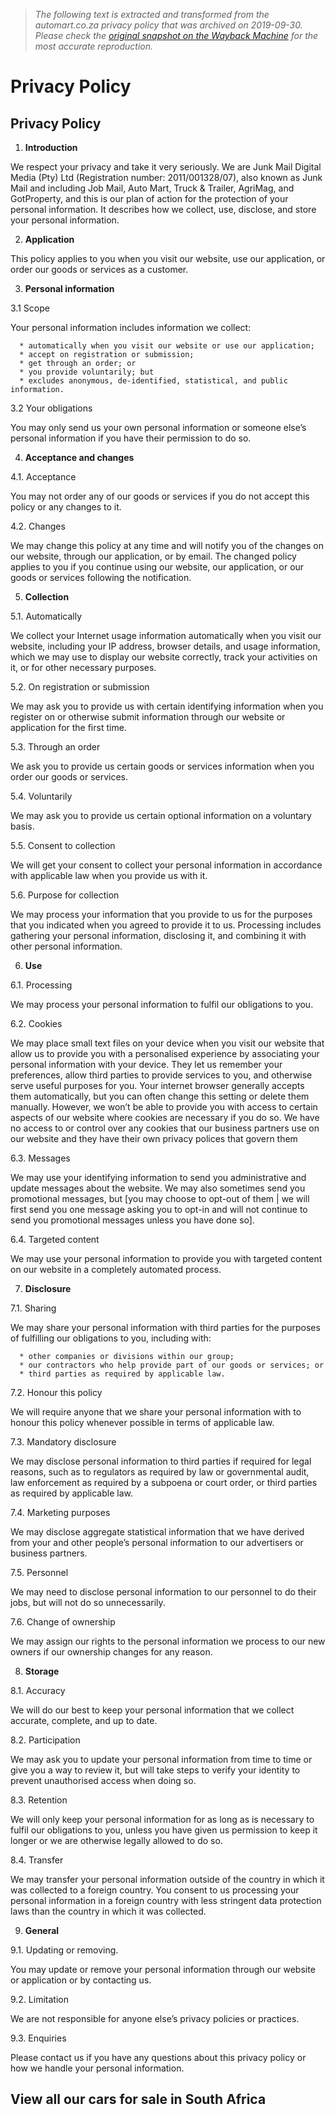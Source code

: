 > *The following text is extracted and transformed from the automart.co.za privacy policy that was archived on 2019-09-30. Please check the [original snapshot on the Wayback Machine](https://web.archive.org/web/20190930105653id_/https%3A//www.automart.co.za/content/privacy-policy) for the most accurate reproduction.*

# Privacy Policy

## **Privacy Policy**

  1. **Introduction**

We respect your privacy and take it very seriously. We are Junk Mail Digital Media (Pty) Ltd (Registration number: 2011/001328/07), also known as Junk Mail and including Job Mail, Auto Mart, Truck & Trailer, AgriMag, and GotProperty, and this is our plan of action for the protection of your personal information. It describes how we collect, use, disclose, and store your personal information.

  2. **Application**

This policy applies to you when you visit our website, use our application, or order our goods or services as a customer.

  3. **Personal information**

3.1 Scope

Your personal information includes information we collect:

      * automatically when you visit our website or use our application;
      * accept on registration or submission;
      * get through an order; or
      * you provide voluntarily; but
      * excludes anonymous, de-identified, statistical, and public information.

3.2 Your obligations

You may only send us your own personal information or someone else’s personal information if you have their permission to do so.

  4. **Acceptance and changes**

4.1. Acceptance

You may not order any of our goods or services if you do not accept this policy or any changes to it.

4.2. Changes

We may change this policy at any time and will notify you of the changes on our website, through our application, or by email. The changed policy applies to you if you continue using our website, our application, or our goods or services following the notification.

  5. **Collection**

5.1. Automatically

We collect your Internet usage information automatically when you visit our website, including your IP address, browser details, and usage information, which we may use to display our website correctly, track your activities on it, or for other necessary purposes.

5.2. On registration or submission

We may ask you to provide us with certain identifying information when you register on or otherwise submit information through our website or application for the first time.

5.3. Through an order

We ask you to provide us certain goods or services information when you order our goods or services.

5.4. Voluntarily

We may ask you to provide us certain optional information on a voluntary basis.

5.5. Consent to collection

We will get your consent to collect your personal information in accordance with applicable law when you provide us with it.

5.6. Purpose for collection

We may process your information that you provide to us for the purposes that you indicated when you agreed to provide it to us. Processing includes gathering your personal information, disclosing it, and combining it with other personal information.

  6. **Use**

6.1. Processing

We may process your personal information to fulfil our obligations to you.

6.2. Cookies

We may place small text files on your device when you visit our website that allow us to provide you with a personalised experience by associating your personal information with your device. They let us remember your preferences, allow third parties to provide services to you, and otherwise serve useful purposes for you. Your internet browser generally accepts them automatically, but you can often change this setting or delete them manually. However, we won’t be able to provide you with access to certain aspects of our website where cookies are necessary if you do so. We have no access to or control over any cookies that our business partners use on our website and they have their own privacy polices that govern them

6.3. Messages

We may use your identifying information to send you administrative and update messages about the website. We may also sometimes send you promotional messages, but [you may choose to opt-out of them | we will first send you one message asking you to opt-in and will not continue to send you promotional messages unless you have done so].

6.4. Targeted content

We may use your personal information to provide you with targeted content on our website in a completely automated process.

  7. **Disclosure**

7.1. Sharing

We may share your personal information with third parties for the purposes of fulfilling our obligations to you, including with:

      * other companies or divisions within our group;
      * our contractors who help provide part of our goods or services; or
      * third parties as required by applicable law.

7.2. Honour this policy

We will require anyone that we share your personal information with to honour this policy whenever possible in terms of applicable law.

7.3. Mandatory disclosure

We may disclose personal information to third parties if required for legal reasons, such as to regulators as required by law or governmental audit, law enforcement as required by a subpoena or court order, or third parties as required by applicable law.

7.4. Marketing purposes

We may disclose aggregate statistical information that we have derived from your and other people’s personal information to our advertisers or business partners.

7.5. Personnel

We may need to disclose personal information to our personnel to do their jobs, but will not do so unnecessarily.

7.6. Change of ownership

We may assign our rights to the personal information we process to our new owners if our ownership changes for any reason.

  8. **Storage**

8.1. Accuracy

We will do our best to keep your personal information that we collect accurate, complete, and up to date.

8.2. Participation

We may ask you to update your personal information from time to time or give you a way to review it, but will take steps to verify your identity to prevent unauthorised access when doing so.

8.3. Retention

We will only keep your personal information for as long as is necessary to fulfil our obligations to you, unless you have given us permission to keep it longer or we are otherwise legally allowed to do so.

8.4. Transfer

We may transfer your personal information outside of the country in which it was collected to a foreign country. You consent to us processing your personal information in a foreign country with less stringent data protection laws than the country in which it was collected.

  9. **General**

9.1. Updating or removing.

You may update or remove your personal information through our website or application or by contacting us.

9.2. Limitation

We are not responsible for anyone else’s privacy policies or practices.

9.3. Enquiries

Please contact us if you have any questions about this privacy policy or how we handle your personal information.




## View all our cars for sale in South Africa
